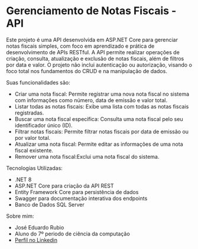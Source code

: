 # Gerenciamento de Notas Fiscais - API

Este projeto é uma API desenvolvida em ASP.NET Core para gerenciar notas fiscais simples, com foco em aprendizado e prática de desenvolvimento de APIs RESTful. A API permite realizar operações de criação, consulta, atualização e exclusão de notas fiscais, além de filtros por data e valor. O projeto não inclui autenticação ou autorização, visando o foco total nos fundamentos do CRUD e na manipulação de dados.

Suas funcionalidades são: <br>
<ul>
  <li>Criar uma nota fiscal: Permite registrar uma nova nota fiscal no sistema com informações como número, data de emissão e valor total.</li>
  <li>Listar todas as notas fiscais: Exibe uma lista com todas as notas fiscais registradas.</li>
  <li>Buscar uma nota fiscal específica: Consulta uma nota fiscal pelo seu identificador único (ID).</li>
  <li>Filtrar notas fiscais: Permite filtrar notas fiscais por data de emissão ou por valor total.</li>
  <li>Atualizar uma nota fiscal: Permite editar as informações de uma nota fiscal existente.</li>
  <li>Remover uma nota fiscal:Exclui uma nota fiscal do sistema.</li>
</ul>

Tecnologias Utilizadas: <br>
<ul>
  <li>.NET 8</li>
  <li>ASP.NET Core para criação da API REST</li>
  <li>Entity Framework Core para persistência de dados</li>
  <li>Swagger para documentação interativa dos endpoints</li>
  <li>Banco de Dados SQL Server</li>
</ul>

Sobre mim:
<ul>
    <li>José Eduardo Rubio</li>
    <li>Aluno do 7º periodo de ciência da computação</li>
    <li><a href="https://www.linkedin.com/in/josé-eduardo-rubio-da-silva-brianez-39746b246/">Perfil no Linkedin</li>
</ul>



 
  
  
  
  
  
  
  
  
